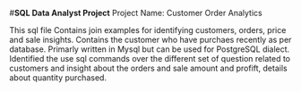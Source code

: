 #**SQL Data Analyst Project**
Project Name: Customer Order Analytics

This sql file Contains join examples for identifying customers, orders, price and sale insights.
Contains the customer who have purchaes recently as per database.
Primarly written in Mysql but can be used for PostgreSQL dialect.
Identified the use sql commands over the different set of question related to customers and insight about the orders and sale amount and profift, details about quantity purchased.
